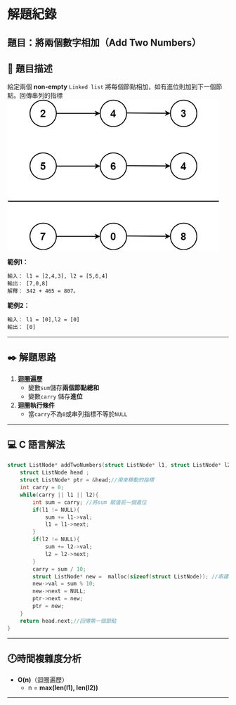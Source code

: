 # 解題紀錄

## 題目：將兩個數字相加（Add Two Numbers）

## 📙 題目描述

給定兩個 **non-empty** ``Linked list``
將每個節點相加，如有進位則加到下一個節點。回傳串列的指標
![圖片](/resource/addtwonumber1.jpg)

**範例1：**

```txt
輸入： l1 = [2,4,3], l2 = [5,6,4]
輸出： [7,0,8]
解釋： 342 + 465 = 807。
```

**範例2：**

```txt
輸入： l1 = [0],l2 = [0]
輸出： [0]
```

---

## ✒️ 解題思路

1. **迴圈遍歷**
    - 變數``sum``儲存**兩個節點總和**
    - 變數``carry`` 儲存**進位**  
2. **迴圈執行條件**
    - 當``carry``不為``0``或串列指標不等於``NULL``

---

## 💻 C 語言解法

```c
struct ListNode* addTwoNumbers(struct ListNode* l1, struct ListNode* l2) {
    struct ListNode head ;
    struct ListNode* ptr = &head;//用來移動的指標
    int carry = 0;
    while(carry || l1 || l2){
        int sum = carry; //將sum 賦值前一個進位
        if(l1 != NULL){
            sum += l1->val;
            l1 = l1->next;
        }
        if(l2 != NULL){
            sum += l2->val;
            l2 = l2->next;
        }
        carry = sum / 10;
        struct ListNode* new =  malloc(sizeof(struct ListNode)); //串建新節點
        new->val = sum % 10;
        new->next = NULL;
        ptr->next = new;
        ptr = new;
    }
    return head.next;//回傳第一個節點 
}
```

---

## 🕛時間複雜度分析

- **O(n)**（迴圈遍歷）
  - n = **max(len(l1), len(l2))**

---
